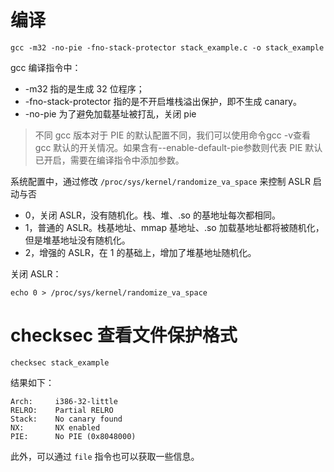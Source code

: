# 编译

```
gcc -m32 -no-pie -fno-stack-protector stack_example.c -o stack_example
```

gcc 编译指令中：

- -m32 指的是生成 32 位程序； 
- -fno-stack-protector 指的是不开启堆栈溢出保护，即不生成 canary。 
- -no-pie 为了避免加载基址被打乱，关闭 pie

> 不同 gcc 版本对于 PIE 的默认配置不同，我们可以使用命令gcc -v查看 gcc 默认的开关情况。如果含有--enable-default-pie参数则代表 PIE 默认已开启，需要在编译指令中添加参数。

系统配置中，通过修改 `/proc/sys/kernel/randomize_va_space` 来控制 ASLR 启动与否

- 0，关闭 ASLR，没有随机化。栈、堆、.so 的基地址每次都相同。
- 1，普通的 ASLR。栈基地址、mmap 基地址、.so 加载基地址都将被随机化，但是堆基地址没有随机化。
- 2，增强的 ASLR，在 1 的基础上，增加了堆基地址随机化。

关闭 ASLR：

```
echo 0 > /proc/sys/kernel/randomize_va_space
```

# checksec 查看文件保护格式

```
checksec stack_example
```

结果如下：

```
Arch:     i386-32-little
RELRO:    Partial RELRO
Stack:    No canary found
NX:       NX enabled
PIE:      No PIE (0x8048000)
```

此外，可以通过 `file` 指令也可以获取一些信息。

